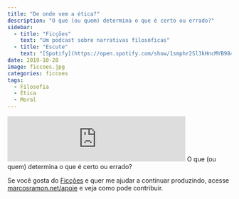 ```yaml
---
title: "De onde vem a ética?"
description: "O que (ou quem) determina o que é certo ou errado?"
sidebar:
  - title: "Ficções"
    text: "Um podcast sobre narrativas filosóficas"
  - title: "Escute"
    text: "[Spotify](https://open.spotify.com/show/1smphr2Sl3kHncMYB984rc?si=Ds7GV4oNQnGxsm-bxYvasA), [Google](https://podcasts.google.com/?feed=aHR0cHM6Ly9hbmNob3IuZm0vcy9hOWM4NWIwL3BvZGNhc3QvcnNz) ou [RSS](https://anchor.fm/s/a9c85b0/podcast/rss)"
date: 2019-10-28
image: ficcoes.jpg
categories: ficcoes
tags: 
  - Filosofia
  - Ética
  - Moral
---
```


<iframe src="https://anchor.fm/podcastficcoes/embed/episodes/De-onde-vem-a-tica-e8atfu" height="102px" width="400px" frameborder="0" scrolling="no"></iframe>
O que (ou quem) determina o que é certo ou errado?

Se você gosta do [Ficções](https://marcosramon.net/ficcoes/) e quer me ajudar a continuar produzindo, acesse [marcosramon.net/apoie](https://marcosramon.net/apoie/) e veja como pode contribuir.
